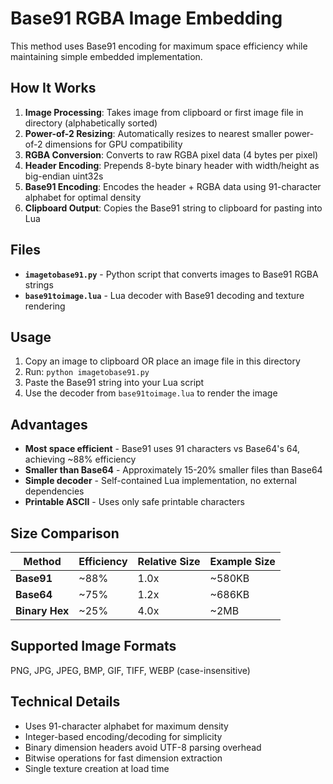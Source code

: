 # Base91 RGBA Image Embedding

This method uses Base91 encoding for maximum space efficiency while maintaining simple embedded implementation.

## How It Works

1. **Image Processing**: Takes image from clipboard or first image file in directory (alphabetically sorted)
2. **Power-of-2 Resizing**: Automatically resizes to nearest smaller power-of-2 dimensions for GPU compatibility
3. **RGBA Conversion**: Converts to raw RGBA pixel data (4 bytes per pixel)
4. **Header Encoding**: Prepends 8-byte binary header with width/height as big-endian uint32s
5. **Base91 Encoding**: Encodes the header + RGBA data using 91-character alphabet for optimal density
6. **Clipboard Output**: Copies the Base91 string to clipboard for pasting into Lua

## Files

- **`imagetobase91.py`** - Python script that converts images to Base91 RGBA strings
- **`base91toimage.lua`** - Lua decoder with Base91 decoding and texture rendering

## Usage

1. Copy an image to clipboard OR place an image file in this directory
2. Run: `python imagetobase91.py`
3. Paste the Base91 string into your Lua script
4. Use the decoder from `base91toimage.lua` to render the image

## Advantages

- **Most space efficient** - Base91 uses 91 characters vs Base64's 64, achieving ~88% efficiency
- **Smaller than Base64** - Approximately 15-20% smaller files than Base64
- **Simple decoder** - Self-contained Lua implementation, no external dependencies
- **Printable ASCII** - Uses only safe printable characters

## Size Comparison

| Method | Efficiency | Relative Size | Example Size |
|--------|------------|---------------|--------------|
| **Base91** | ~88% | 1.0x | ~580KB |
| **Base64** | ~75% | 1.2x | ~686KB |
| **Binary Hex** | ~25% | 4.0x | ~2MB |

## Supported Image Formats

PNG, JPG, JPEG, BMP, GIF, TIFF, WEBP (case-insensitive)

## Technical Details

- Uses 91-character alphabet for maximum density
- Integer-based encoding/decoding for simplicity
- Binary dimension headers avoid UTF-8 parsing overhead
- Bitwise operations for fast dimension extraction
- Single texture creation at load time
